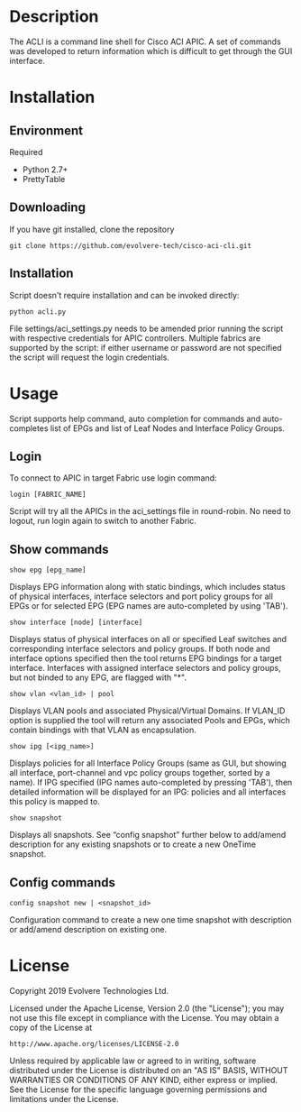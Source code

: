 ﻿# Description

The ACLI is a command line shell for Cisco ACI APIC. A set of commands was developed to return information which is difficult to get through the GUI interface.

# Installation

## Environment

Required

* Python 2.7+
* PrettyTable

## Downloading

If you have git installed, clone the repository

    git clone https://github.com/evolvere-tech/cisco-aci-cli.git

## Installation

Script doesn't require installation and can be invoked directly:

	python acli.py

File settings/aci_settings.py needs to be amended prior running the script with respective credentials for APIC controllers. Multiple fabrics are supported by the script: if either username or password are not specified the script will request the login credentials.

# Usage

Script supports help command, auto completion for commands and auto-completes list of EPGs and list of Leaf Nodes and Interface Policy Groups.


## Login

To connect to APIC in target Fabric use login command:

	login [FABRIC_NAME]

Script will try all the APICs in the aci_settings file in round-robin. No need to logout, run login again to switch to another Fabric.

## Show commands

	show epg [epg_name]

Displays EPG information along with static bindings, which includes status of physical interfaces, interface selectors and port policy groups for all EPGs or for selected EPG (EPG names are auto-completed by using 'TAB').

	show interface [node] [interface]

Displays status of physical interfaces on all or specified Leaf switches and corresponding interface selectors and policy groups. If both node and interface options specified then the tool returns EPG bindings for a target interface. Interfaces with assigned interface selectors and policy groups, but not binded to any EPG, are flagged with "*".

	show vlan <vlan_id> | pool

Displays VLAN pools and associated Physical/Virtual Domains. If VLAN_ID option is supplied the tool will return any associated Pools and EPGs, which contain bindings with that VLAN as encapsulation.

	show ipg [<ipg_name>]

Displays policies for all Interface Policy Groups (same as GUI, but showing all interface, port-channel and vpc policy groups together, sorted by a name). If IPG specified (IPG names auto-completed by pressing 'TAB'), then detailed information will be displayed for an IPG: policies and all interfaces this policy is mapped to.

	show snapshot
	
Displays all snapshots.  See “config snapshot” further below to add/amend description for any existing snapshots or to create a new OneTime snapshot.

## Config commands

	config snapshot new | <snapshot_id>

Configuration command to create a new one time snapshot with description or add/amend description on existing one.


# License

Copyright 2019 Evolvere Technologies Ltd.

Licensed under the Apache License, Version 2.0 (the "License");
you may not use this file except in compliance with the License.
You may obtain a copy of the License at

    http://www.apache.org/licenses/LICENSE-2.0

Unless required by applicable law or agreed to in writing, software
distributed under the License is distributed on an "AS IS" BASIS,
WITHOUT WARRANTIES OR CONDITIONS OF ANY KIND, either express or implied.
See the License for the specific language governing permissions and
limitations under the License.

